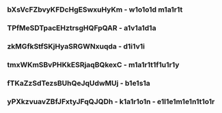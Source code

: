 ### bXsVcFZbvyKFDcHgESwxuHyKm - w1o1o1d m1a1r1t
### TPfMeSDTpacEHztrsgHQFpQAR - a1v1a1d1a
### zkMGfkStfSKjHyaSRGWNxuqda - d1i1v1i
### tmxWKmSBvPHKkESRjaqBQkexC - m1a1r1t1f1u1r1y
### fTKaZzSdTezsBUhQeJqUdwMUj - b1e1s1a
### yPXkzvuavZBfJFxtyJFqQJQDh - k1a1r1o1n - e1l1e1m1e1n1t1o1r

